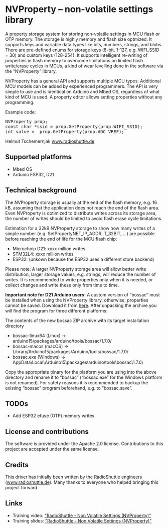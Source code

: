 # NVProperty – non-volatile settings library

A property storage system for storing non-volatile settings in MCU flash or OTP memory. The storage is highly memory and flash size optmized. It supports keys and variable data types like bits, numbers, strings, and blobs. There are pre-defined enums for storage keys (8-bit, 1-127, e.g. WIFI_SSID = 30) and custom keys (128-254). It supports intelligent re-writing of properties in flash memory to overcome limitations on limited flash write/erase cycles in MCUs, a kind of wear levelling done in the software via the “NVProperty” library.

NVProperty has a general API  and supports multiple MCU types. Additional MCU models can be added by experienced programmers. The API is very simple to use and is identical on Arduino and Mbed OS, regardless of what kind of MCU is used. A property editor allows setting properties without any programming.

Example code:
<pre>
NVProperty prop;
const char *ssid = prop.GetProperty(prop.WIFI_SSID);
int value =  prop.GetProperty(prop.ADC_VREF);
</pre>

Helmut Tschemernjak
www.radioshuttle.de

## Supported platforms
- Mbed OS
- Arduino ESP32, D21

## Technical background
The NVProperty storage is usually at the end of the flash memory, e.g. 16 kB, assuming that the application does not reach the end of the flash area. Even NVProperty is optimized to distribute writes across its storage area, the number of writes should be limited to avoid flash erase cycle limitations.

Estimation for a 32kB NVProperty storage to show how many writes of a simple number (e.g. SetPropertyNET_IP_ADDR, T_32BIT, ...) are possible before reaching the end of life for the MCU flash chip:

- Microchoip D21:	xxxx million writes
- STM32L4:		xxxx million writes
- ESP32: 		(unkown because the ESP32 uses a different store backend) 

Please note: A larger NVProperty storage area will allow better write distribution, larger storage values, e.g. strings, will reduce the number of writes. It is recommended to write properties only when it is needed, or collect changes and write these only from time to time.

__Important note for D21 Arduino users:__ A custom version of “bossac” must be installed when using the NVProperty library, otherwise, properties cannot be saved. Download it from [here](https://www.radioshuttle.de/wp-content/uploads/2018/10/BOSSAC.zip).
After unpacking the archive you will find the program for three different platforms:

The contents of the new bossac ZIP archive with its target installation directory
- bossac-linux64 (Linux) -> arduino15/packages/arduino/tools/bossac/1.7.0/
- bossac-macos (macOS) ->	Library/Arduino15/packages/Arduino/tools/bossac/1.7.0/
- bossac.exe (Windows) -> AppData\Local\Arduino15\packages\arduino\tools\bossac\1.7.0\

Copy the appropriate binary for the platform you are using into the above directory and rename it to “bossac” (“bossac.exe” for the Windows platform is not renamed). For safety reasons it is recommended to backup the existing “bossac” program beforehand, e.g. to “bossac.save”.


## TODOs
- Add ESP32 efuse (OTP) memory writes

## License and contributions

The software is provided under the Apache 2.0 license. Contributions to this project are accepted under the same license.

##  Credits
This driver has initially been written by the RadioShuttle engineers (www.radioshuttle.de). Many thanks to everyone who helped bringing this project forward.

##  Links
- Training video: ["RadioShuttle - Non Volatile Settings (NVProperty)"](https://www.youtube.com/watch?v=8zlBuu4SDGY) 
- Training slides:  ["RadioShuttle - Non Volatile Settings (NVProperty)"](docs/NVProperties-Training-Video-Slides.pdf) 
